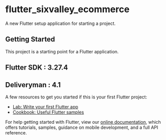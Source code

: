 # flutter_sixvalley_ecommerce

A new Flutter setup application for starting a project.

## Getting Started

This project is a starting point for a Flutter application.

## Flutter SDK : 3.27.4
## Deliveryman : 4.1

A few resources to get you started if this is your first Flutter project:

- [Lab: Write your first Flutter app](https://flutter.dev/docs/get-started/codelab)
- [Cookbook: Useful Flutter samples](https://flutter.dev/docs/cookbook)

For help getting started with Flutter, view our
[online documentation](https://flutter.dev/docs), which offers tutorials,
samples, guidance on mobile development, and a full API reference.

